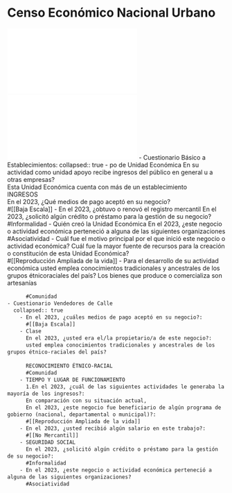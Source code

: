 # Censo Económico Nacional Urbano 
![CE cuestionario Básico Establecimientos.pdf](../assets/CE_cuestionariobasico_estable.pdf)  
![CE Cuestionario Vendedores Calle.pdf](../assets/CE_cuestionariovendedores_calle.pdf)
	- Cuestionario Básico a Establecimientos:
	  collapsed:: true
		- po de Unidad Económica 
		  En su actividad como unidad apoyo recibe ingresos del público en general u a otras empresas?  
		  Esta Unidad Económica cuenta con más de un establecimiento  
		  INGRESOS  
		  En el 2023, ¿Qué medios de pago aceptó en su negocio?  
		  #[[Baja Escala]]
		- En el 2023, ¿obtuvo o renovó el registro mercantil
		  En el 2023, ¿solicitó algún crédito o préstamo para la gestión de su negocio?  
		  #Informalidad
		- Quién creó la Unidad Económica
		  En el 2023, ¿este negocio o actividad económica perteneció a alguna de las siguientes organizaciones  
		  #Asociatividad
		- Cuál fue el motivo principal por el que inició este negocio o actividad económica?
		  Cuál fue la mayor fuente de recursos para la creación o constitución de esta Unidad Económica?  
		  #[[Reproducción Ampliada de la vida]]
		- Para el desarrollo de su actividad económica usted emplea conocimientos tradicionales y ancestrales de los grupos étnicoraciales del país?
		  Los bienes que produce o comercializa son artesanías  
		    
		  #Comunidad
	- Cuestionario Vendedores de Calle
	  collapsed:: true
		- En el 2023, ¿cuáles medios de pago aceptó en su negocio?:
		  #[[Baja Escala]]
		- Clase
		  En el 2023, ¿usted era el/la propietario/a de este negocio?:  
		  usted emplea conocimientos tradicionales y ancestrales de los grupos étnico-raciales del país?  
		    
		  RECONOCIMIENTO ÉTNICO-RACIAL  
		  #Comunidad
		- TIEMPO Y LUGAR DE FUNCIONAMIENTO
		  1.En el 2023, ¿cuál de las siguientes actividades le generaba la mayoría de los ingresos?:  
		  En comparación con su situación actual,   
		  En el 2023, ¿este negocio fue beneficiario de algún programa de gobierno (nacional, departamental o municipal)?:  
		  #[[Reproducción Ampliada de la vida]]
		- En el 2023, ¿usted recibió algún salario en este trabajo?:
		  #[[No Mercantil]]
		- SEGURIDAD SOCIAL
		  En el 2023, ¿solicitó algún crédito o préstamo para la gestión de su negocio?:  
		  #Informalidad
		- En el 2023, ¿este negocio o actividad económica perteneció a alguna de las siguientes organizaciones?
		  #Asociatividad